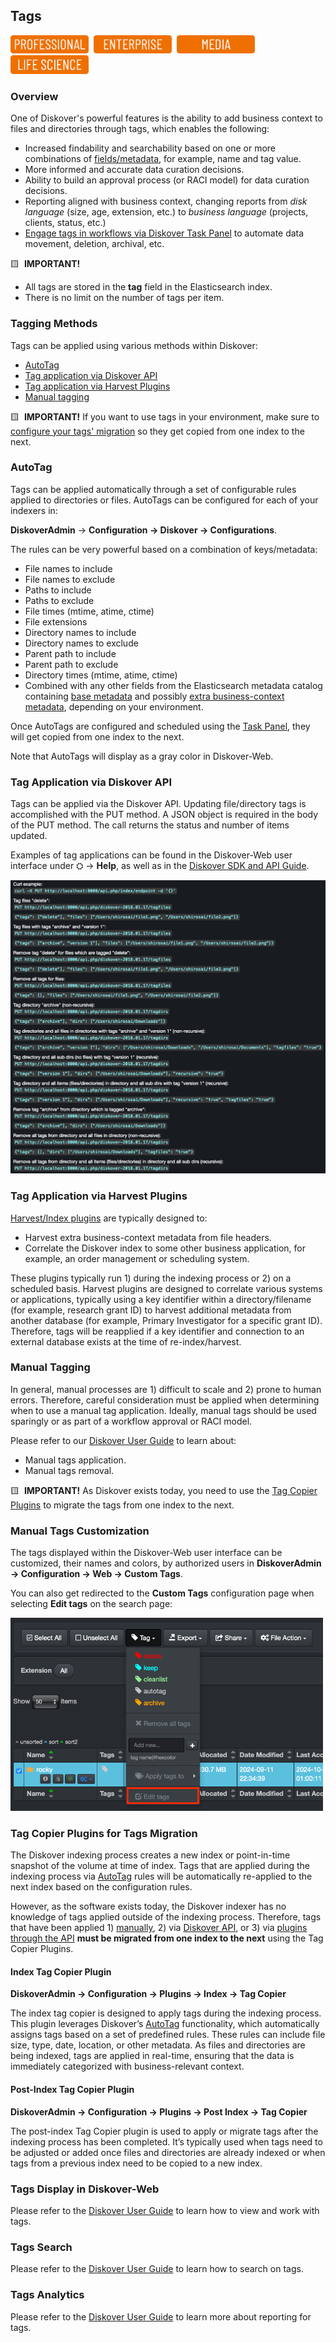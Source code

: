 <p id="tags"></p>

## Tags

<img src="images/button_edition_professional.png" width="125">&nbsp;&nbsp;<img src="images/button_edition_enterprise.png" width="125">&nbsp;&nbsp;<img src="images/button_edition_media.png" width="125">&nbsp;&nbsp;<img src="images/button_edition_life_science.png" width="125">

### Overview

One of Diskover's powerful features is the ability to add business context to files and directories through tags, which enables the following:

- Increased findability and searchability based on one or more combinations of [fields/metadata](#metadata), for example, name and tag value.
- More informed and accurate data curation decisions.
- Ability to build an approval process (or RACI model) for data curation decisions.
- Reporting aligned with business context, changing reports from _disk language_ (size, age, extension, etc.) to _business language_ (projects, clients, status, etc.)
- [Engage tags in workflows via Diskover Task Panel](#task_panel) to automate data movement, deletion, archival, etc.

🟨 &nbsp;**IMPORTANT!**

- All tags are stored in the **tag** field in the Elasticsearch index.
- There is no limit on the number of tags per item.

### Tagging Methods

Tags can be applied using various methods within Diskover:

- [AutoTag](#autotag)
- [Tag application via Diskover API](#tags_via_api)
- [Tag application via Harvest Plugins](#tags_via_harvest_plugins)
- [Manual tagging](#manual_tags)

🟨 &nbsp;**IMPORTANT!** If you want to use tags in your environment, make sure to [configure your tags' migration](#tags_migration) so they get copied from one index to the next.


<p id="autotag"></p>

### AutoTag

Tags can be applied automatically through a set of configurable rules applied to directories or files. AutoTags can be configured for each of your indexers in:

**DiskoverAdmin** → **Configuration → Diskover → Configurations**. 

The rules can be very powerful based on a combination of keys/metadata:

- File names to include
- File names to exclude
- Paths to include
- Paths to exclude
- File times (mtime, atime, ctime)
- File extensions
- Directory names to include
- Directory names to exclude
- Parent path to include
- Parent path to exclude
- Directory times (mtime, atime, ctime)
- Combined with any other fields from the Elasticsearch metadata catalog containing [base metadata](https://docs.diskoverdata.com/diskover_user_guide/#field-names-basic-metadata) and possibly [extra business-context metadata](https://docs.diskoverdata.com/diskover_user_guide/#field-names-extra-metadata), depending on your environment.

Once AutoTags are configured and scheduled using the [Task Panel](#task_panel), they will get copied from one index to the next.

Note that AutoTags will display as a gray color in Diskover-Web.



<p id="tags_via_api"></p>

### Tag Application via Diskover API

Tags can be applied via the Diskover API. Updating file/directory tags is accomplished with the PUT method. A JSON object is required in the body of the PUT method. The call returns the status and number of items updated.

Examples of tag applications can be found in the Diskover-Web user interface under ⛭ → **Help**, as well as in the [Diskover SDK and API Guide](https://docs.diskoverdata.com/diskover_dev_guide/#using-the-diskover-web-api).

![Image: API Tags Examples](images/image_tags_autotags_examples_tag_applications.png)



<p id="tags_via_harvest_plugins"></p>

### Tag Application via Harvest Plugins  

[Harvest/Index plugins](#plugins_index) are typically designed to:

- Harvest extra business-context metadata from file headers.
- Correlate the Diskover index to some other business application, for example, an order management or scheduling system.

These plugins typically run 1) during the indexing process or 2) on a scheduled basis. Harvest plugins are designed to correlate various systems or applications, typically using a key identifier within a directory/filename (for example, research grant ID) to harvest additional metadata from another database (for example, Primary Investigator for a specific grant ID). Therefore, tags will be reapplied if a key identifier and connection to an external database exists at the time of re-index/harvest.



<p id="manual_tags"></p>

### Manual Tagging

In general, manual processes are 1) difficult to scale and 2) prone to human errors. Therefore, careful consideration must be applied when determining when to use a manual tag application. Ideally, manual tags should be used sparingly or as part of a workflow approval or RACI model. 

Please refer to our [Diskover User Guide](https://docs.diskoverdata.com/diskover_user_guide/#tags) to learn about:

- Manual tags application.
- Manual tags removal.

🟨 &nbsp;**IMPORTANT!** As Diskover exists today, you need to use the [Tag Copier Plugins](#tags_migration) to migrate the tags from one index to the next.



<p id="tags_customization"></p>

### Manual Tags Customization

The tags displayed within the Diskover-Web user interface can be customized, their names and colors, by authorized users in **DiskoverAdmin → Configuration → Web → Custom Tags**.

You can also get redirected to the **Custom Tags** configuration page when selecting **Edit tags** on the search page:

<img src="images/tags_menu_edit.png" width="500">



<p id="tags_migration"></p>

### Tag Copier Plugins for Tags Migration

The Diskover indexing process creates a new index or point-in-time snapshot of the volume at time of index. Tags that are applied during the indexing process via [AutoTag](#autotag) rules will be automatically re-applied to the next index based on the configuration rules.

However, as the software exists today, the Diskover indexer has no knowledge of tags applied outside of the indexing process. Therefore, tags that have been applied 1) [manually](#manual_tags), 2) via [Diskover API](tags_via_api), or 3) via [plugins through the API](#tags_via_harvest_plugins) **must be migrated from one index to the next** using the Tag Copier Plugins.

#### Index Tag Copier Plugin 

**DiskoverAdmin → Configuration → Plugins → Index → Tag Copier**

The index tag copier is designed to apply tags during the indexing process. This plugin leverages Diskover’s [AutoTag](#autotag) functionality, which automatically assigns tags based on a set of predefined rules. These rules can include file size, type, date, location, or other metadata. As files and directories are being indexed, tags are applied in real-time, ensuring that the data is immediately categorized with business-relevant context.

#### Post-Index Tag Copier Plugin

**DiskoverAdmin → Configuration → Plugins → Post Index → Tag Copier**

The post-index Tag Copier plugin is used to apply or migrate tags after the indexing process has been completed. It’s typically used when tags need to be adjusted or added once files and directories are already indexed or when tags from a previous index need to be copied to a new index.

### Tags Display in Diskover-Web

Please refer to the [Diskover User Guide](https://docs.diskoverdata.com/diskover_user_guide/#tags) to learn how to view and work with tags.

<p id="tags_search"></p>

### Tags Search

Please refer to the [Diskover User Guide](https://docs.diskoverdata.com/diskover_user_guide/#tags) to learn how to search on tags.

<p id="tags_analytics"></p>

### Tags Analytics

Please refer to the [Diskover User Guide](https://docs.diskoverdata.com/diskover_user_guide/#tags) to learn more about reporting for tags.


